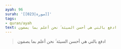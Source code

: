 ```yaml
---
ayah: 96
surah: '[[023|سورة]]'
tags:
- quran/ayah
text: ادفع بالتي هي أحسن السيئة ۚ نحن أعلم بما يصفون
---
```

> ادفع بالتي هي أحسن السيئة ۚ نحن أعلم بما يصفون
